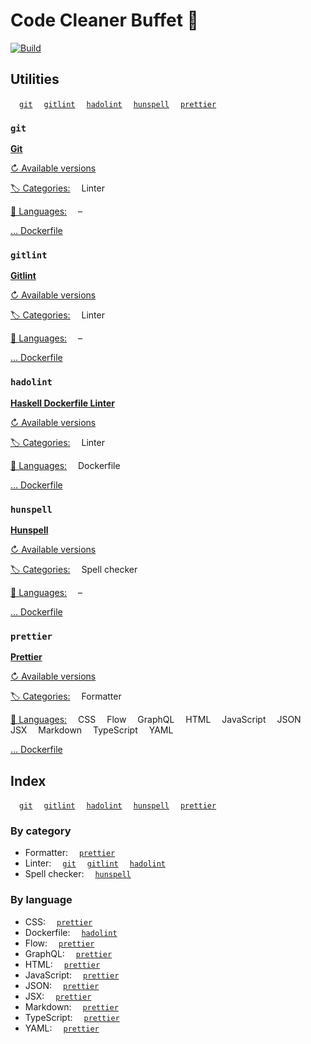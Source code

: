 # Code Cleaner Buffet 🍜

[![Build](https://img.shields.io/travis/evolutics/code-cleaner-buffet.svg)](https://travis-ci.org/evolutics/code-cleaner-buffet)

## Utilities

&emsp;[`git`](#git)
&emsp;[`gitlint`](#gitlint)
&emsp;[`hadolint`](#hadolint)
&emsp;[`hunspell`](#hunspell)
&emsp;[`prettier`](#prettier)

### `git`

[**Git**](https://git-scm.com)

[↻ Available versions](https://pkgs.alpinelinux.org/packages?name=git&branch=v3.10)

[🏷 Categories:](#by-category)
&emsp;Linter

[📜 Languages:](#by-language)
&emsp;–

[… Dockerfile](dishes/git/Dockerfile)

### `gitlint`

[**Gitlint**](http://jorisroovers.github.io/gitlint)

[↻ Available versions](https://pypi.org/project/gitlint/#history)

[🏷 Categories:](#by-category)
&emsp;Linter

[📜 Languages:](#by-language)
&emsp;–

[… Dockerfile](dishes/gitlint/Dockerfile)

### `hadolint`

[**Haskell Dockerfile Linter**](https://github.com/hadolint/hadolint)

[↻ Available versions](https://github.com/hadolint/hadolint/releases)

[🏷 Categories:](#by-category)
&emsp;Linter

[📜 Languages:](#by-language)
&emsp;Dockerfile

[… Dockerfile](dishes/hadolint/Dockerfile)

### `hunspell`

[**Hunspell**](https://hunspell.github.io)

[↻ Available versions](https://pkgs.alpinelinux.org/packages?name=hunspell&branch=v3.10)

[🏷 Categories:](#by-category)
&emsp;Spell checker

[📜 Languages:](#by-language)
&emsp;–

[… Dockerfile](dishes/hunspell/Dockerfile)

### `prettier`

[**Prettier**](https://prettier.io)

[↻ Available versions](https://yarnpkg.com/en/package/prettier#changelog)

[🏷 Categories:](#by-category)
&emsp;Formatter

[📜 Languages:](#by-language)
&emsp;CSS
&emsp;Flow
&emsp;GraphQL
&emsp;HTML
&emsp;JavaScript
&emsp;JSON
&emsp;JSX
&emsp;Markdown
&emsp;TypeScript
&emsp;YAML

[… Dockerfile](dishes/prettier/Dockerfile)

## Index

&emsp;[`git`](#git)
&emsp;[`gitlint`](#gitlint)
&emsp;[`hadolint`](#hadolint)
&emsp;[`hunspell`](#hunspell)
&emsp;[`prettier`](#prettier)

### By category

- Formatter:
  &emsp;[`prettier`](#prettier)
- Linter:
  &emsp;[`git`](#git)
  &emsp;[`gitlint`](#gitlint)
  &emsp;[`hadolint`](#hadolint)
- Spell checker:
  &emsp;[`hunspell`](#hunspell)

### By language

- CSS:
  &emsp;[`prettier`](#prettier)
- Dockerfile:
  &emsp;[`hadolint`](#hadolint)
- Flow:
  &emsp;[`prettier`](#prettier)
- GraphQL:
  &emsp;[`prettier`](#prettier)
- HTML:
  &emsp;[`prettier`](#prettier)
- JavaScript:
  &emsp;[`prettier`](#prettier)
- JSON:
  &emsp;[`prettier`](#prettier)
- JSX:
  &emsp;[`prettier`](#prettier)
- Markdown:
  &emsp;[`prettier`](#prettier)
- TypeScript:
  &emsp;[`prettier`](#prettier)
- YAML:
  &emsp;[`prettier`](#prettier)
